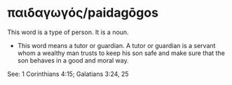 # παιδαγωγός/paidagōgos
This word is a type of person. It is a noun.
* This word means a tutor or guardian. A tutor or guardian is a servant whom a wealthy man trusts to keep his son safe and make sure that the son behaves in a good and moral way.

See: 1 Corinthians 4:15; Galatians 3:24, 25
